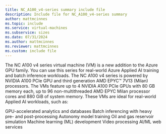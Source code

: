 ```yaml
---
title: NC_A100_v4-series summary include file
description: Include file for NC_A100_v4-series summary
author: mattmcinnes
ms.topic: include
ms.service: virtual-machines
ms.subservice: sizes
ms.date: 07/31/2024
ms.author: mattmcinnes
ms.reviewer: mattmcinnes
ms.custom: include file
---
```

The NC A100 v4 series virtual machine (VM) is a new addition to the Azure GPU family. You can use this series for real-world Azure Applied AI training and batch inference workloads. The NC A100 v4 series is powered by NVIDIA A100 PCIe GPU and third generation AMD EPYC™ 7V13 (Milan) processors. The VMs feature up to 4 NVIDIA A100 PCIe GPUs with 80 GB memory each, up to 96 non-multithreaded AMD EPYC Milan processor cores and 880 GiB of system memory. These VMs are ideal for real-world Applied AI workloads, such as:

GPU-accelerated analytics and databases
Batch inferencing with heavy pre- and post-processing
Autonomy model training
Oil and gas reservoir simulation
Machine learning (ML) development
Video processing
AI/ML web services
